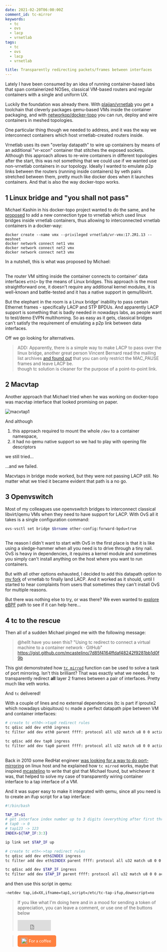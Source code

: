 ```yaml
---
date: 2021-02-20T06:00:00Z
comment_id: tc-mirror
keywords:
  - tc
  - ovs
  - lacp
  - vrnetlab
tags:
  - tc
  - ovs
  - lacp
  - vrnetlab

title: Transparently redirecting packets/frames between interfaces
---
```

<!--more-->

Lately I have been consumed by an idea of running container-based labs that span containerized NOSes, classical VM-based routers and regular containers with a single and uniform UX.

Luckily the foundation was already there. With [plajjan/vrnetlab](https://github.com/plajjan/vrnetlab) you get a toolchain that cleverly packages qemu-based VMs inside the container packaging, and with [networkop/docker-topo](https://github.com/networkop/docker-topo) you can run, deploy and wire containers in meshed topologies.

One particular thing though we needed to address, and it was the way we interconnect containers which host vrnetlab-created routers inside.

Vrnetlab uses its own "overlay datapath" to wire up containers by means of an additional "vr-xcon" container that stitches the exposed sockets. Although this approach allows to re-wire containers in different topologies after the start, this was not something that we could use if we wanted use non-vrnetlab containers in our topology. Ideally I wanted to emulate p2p links between the routers (running inside containers) by veth pairs stretched between them, pretty much like docker does when it launches containers. And that is also the way docker-topo works.

## 1 Linux bridge and "you shall not pass"
Michael Kashin in his docker-topo project wanted to do the same, and he [proposed](https://github.com/plajjan/vrnetlab/pull/188) to add a new connection type to vrnetlab which used linux bridges inside vrnetlab containers, thus allowing to interconnected vrnetlab containers in a docker-way:

```
docker create --name vmx --privileged vrnetlab/vr-vmx:17.2R1.13 --meshnet
docker network connect net1 vmx
docker network connect net2 vmx
docker network connect net3 vmx
```

In a nutshell, this is what was proposed by Michael:

<div class="mxgraph" style="max-width:100%;border:1px solid transparent;margin:0 auto; display:block;" data-mxgraph="{&quot;page&quot;:3,&quot;zoom&quot;:2,&quot;highlight&quot;:&quot;#0000ff&quot;,&quot;nav&quot;:true,&quot;check-visible-state&quot;:true,&quot;resize&quot;:true,&quot;url&quot;:&quot;https://raw.githubusercontent.com/srl-wim/container-lab/diagrams/vrnetlab.drawio&quot;}"></div>

The router VM sitting inside the container connects to container' data interfaces `eth1+` by the means of Linux bridges. This approach is the most straightforward one, it doesn't require any additional kernel modules, it is well-known and battle-tested and it has a native support in qemu/libvirt.

But the elephant in the room is a Linux bridge' inability to pass certain Ethernet frames - specifically LACP and STP BPDUs. And apparently LACP support is something that is badly needed in nowadays labs, as people want to test/demo EVPN multihoming. So as easy as it gets, classical bridges can't satisfy the requirement of emulating a p2p link between data interfaces.

Off we go looking for alternatives.

> ADD: Apparently, there is a simple way to make LACP to pass over the linux bridge, another great person Vincent Bernard read the mailing list archives [and found out](https://twitter.com/vince2_/status/1363452081445740549) that you can only restrict the MAC_PAUSE frames and leave LACP be.  
> though tc solution is cleaner for the purpose of a point-to-point link.

## 2 Macvtap
Another approach that Michael tried when he was working on docker-topo was macvtap interface that looked promising on paper.

![macvtap1](https://pbs.twimg.com/media/EuF4GgyXUAEZ3j5?format=jpg&name=large)

And although

1. this approach required to mount the whole `/dev` to a container namespace,
2. it had no qemu native support so we had to play with opening file descriptors

we still tried...

...and we failed.

Macvtaps in bridge mode worked, but they were not passing LACP still. No matter what we tried it became evident that path is a no go.

## 3 Openvswitch
Most of my colleagues use openvswitch bridges to interconnect classical libvirt/qemu VMs when they need to have support for LACP. With OvS all it takes is a single configuration command:

```bash
ovs-vsctl set bridge $brname other-config:forward-bpdu=true
```

<div class="mxgraph" style="max-width:100%;border:1px solid transparent;margin:0 auto; display:block;" data-mxgraph="{&quot;page&quot;:4,&quot;zoom&quot;:2,&quot;highlight&quot;:&quot;#0000ff&quot;,&quot;nav&quot;:true,&quot;check-visible-state&quot;:true,&quot;resize&quot;:true,&quot;url&quot;:&quot;https://raw.githubusercontent.com/srl-wim/container-lab/diagrams/vrnetlab.drawio&quot;}"></div>

The reason I didn't want to start with OvS in the first place is that it is like using a sledge-hammer when all you need is to drive through a tiny nail. OvS is heavy in dependencies, it requires a kernel module and sometimes you simply can't install anything on the host where you want to run containers.

But with all other options exhausted, I decided to add this datapath option to [my fork](https://github.com/hellt/vrnetlab) of vrnetlab to finally land LACP. And it worked as it should, until I started to hear complaints from users that sometimes they can't install OvS for multiple reasons.

But there was nothing else to try, or was there? We even wanted to [explore eBPF](https://twitter.com/ntdvps/status/1363038088910495747) path to see if it can help here...

## 4 tc to the rescue
Then all of a sudden Michael pinged me with the following message:

> @hellt have you seen this? "Using tc redirect to connect a virtual machine to a container network · GitHub" https://gist.github.com/mcastelino/7d85f4164ffdaf48242f9281bb1d0f9b

This gist demonstrated how [`tc mirred`](https://man7.org/linux/man-pages/man8/tc-mirred.8.html) function can be used to solve a task of port mirroring. Isn't this brilliant? That was exactly what we needed, to transparently redirect **all** layer 2 frames between a pair of interfaces. Pretty much like veth works.

And `tc` delivered!

With a couple of lines and no external dependencies (tc is part if iproute2 which nowadays ubiquitous) `tc` made a perfect datapath pipe between VM and container interfaces:

```bash
# create tc eth0<->tap0 redirect rules
tc qdisc add dev eth0 ingress
tc filter add dev eth0 parent ffff: protocol all u32 match u8 0 0 action mirred egress redirect dev tap1

tc qdisc add dev tap0 ingress
tc filter add dev tap0 parent ffff: protocol all u32 match u8 0 0 action mirred egress redirect dev eth1
```

<div class="mxgraph" style="max-width:100%;border:1px solid transparent;margin:0 auto; display:block;" data-mxgraph="{&quot;page&quot;:6,&quot;zoom&quot;:2,&quot;highlight&quot;:&quot;#0000ff&quot;,&quot;nav&quot;:true,&quot;check-visible-state&quot;:true,&quot;resize&quot;:true,&quot;url&quot;:&quot;https://raw.githubusercontent.com/srl-wim/container-lab/diagrams/vrnetlab.drawio&quot;}"></div>

Back in 2010 some RedHat engineer [was looking for a way to do port-mirroring](http://geertj.blogspot.com/2010/12/network-security-monitoring-with-kvm.html) on linux host and he explained how `tc mirred` works, maybe that inspired [mcastelino](https://gist.github.com/mcastelino/7d85f4164ffdaf48242f9281bb1d0f9b) to write that gist that Michael found, but whichever it was, that helped to solve my case of transparently wiring container interface to a tap interface of a VM.

And it was super easy to make it integrated with qemu, since all you need is to create an ifup script for a tap interface:

```bash
#!/bin/bash

TAP_IF=$1
# get interface index number up to 3 digits (everything after first three chars)
# tap0 -> 0
# tap123 -> 123
INDEX=${TAP_IF:3:3}

ip link set $TAP_IF up

# create tc eth<->tap redirect rules
tc qdisc add dev eth$INDEX ingress
tc filter add dev eth$INDEX parent ffff: protocol all u32 match u8 0 0 action mirred egress redirect dev tap1

tc qdisc add dev $TAP_IF ingress
tc filter add dev $TAP_IF parent ffff: protocol all u32 match u8 0 0 action mirred egress redirect dev eth1
```

and then use this script in qemu:

```bash
-netdev tap,id=XX,ifname=tap1,script=/etc/tc-tap-ifup,downscript=no
```

> If you like what I'm doing here and in a mood for sending a token of appreciation, you can leave a comment, or use one of the buttons below  
> <iframe src="https://github.com/sponsors/hellt/button" title="Sponsor hellt" height="35" width="107" style="border: 0;"></iframe>

> <style>.bmc-button img{height: 20px !important;width: 20px !important;margin-bottom: 1px !important;box-shadow: none !important;border: none !important;vertical-align: middle !important;}.bmc-button{padding: 7px 15px 7px 10px !important;line-height: 20px !important;text-decoration: none !important;display:inline-flex !important;color:#FFFFFF !important;background-color:#FF813F !important;border-radius: 5px !important;border: 1px solid transparent !important;padding: 7px 15px 7px 10px !important;font-size: 20px !important;letter-spacing:-0.08px !important;margin: 0 auto !important;font-family:'Lato', sans-serif !important;-webkit-box-sizing: border-box !important;box-sizing: border-box !important;}.bmc-button:hover, .bmc-button:active, .bmc-button:focus {-webkit-box-shadow: 0px 1px 2px 2px rgba(190, 190, 190, 0.5) !important;text-decoration: none !important;box-shadow: 0px 1px 2px 2px rgba(190, 190, 190, 0.5) !important;opacity: 0.85 !important;color:#FFFFFF !important;}</style><link href="https://fonts.googleapis.com/css?family=Lato&subset=latin,latin-ext" rel="stylesheet"><a class="bmc-button" target="_blank" href="https://www.buymeacoffee.com/ntdvps"><img src="https://cdn.buymeacoffee.com/buttons/bmc-new-btn-logo.svg" alt="Buy me a coffee"><span style="margin-left:5px;font-size:14px !important;">For a coffee</span></a>
